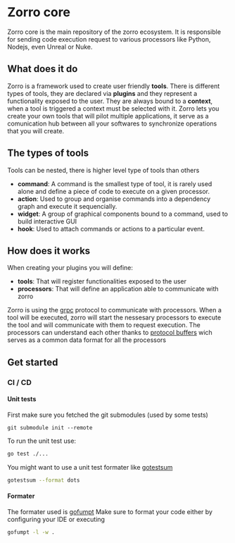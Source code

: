 # Zorro core

Zorro core is the main repository of the zorro ecosystem. It is responsible for sending code execution
request to various processors like Python, Nodejs, even Unreal or Nuke.

## What does it do

Zorro is a framework used to create user friendly **tools**. There is different types of tools,
they are declared via **plugins** and they represent a functionality exposed to the user.
They are always bound to a **context**, when a tool is triggered a context must be selected with it.
Zorro lets you create your own tools that will pilot multiple applications, it serve as a
comunication hub between all your softwares to synchronize operations that you will create.

## The types of tools

Tools can be nested, there is higher level type of tools than others

- **command**: A command is the smallest type of tool, it is rarely used alone and define a piece of code
  to execute on a given processor.
- **action**: Used to group and organise commands into a dependency graph and execute it sequencially.
- **widget**: A group of graphical components bound to a command, used to build interactive GUI
- **hook**: Used to attach commands or actions to a particular event.

## How does it works

When creating your plugins you will define:
- **tools**: That will register functionalities exposed to the user
- **processors**: That will define an application able to communicate with zorro

Zorro is using the [grpc](https://grpc.io/) protocol to communicate with processors.
When a tool will be executed, zorro will start the nessesary processors to execute the tool
and will communicate with them to request execution.
The processors can understand each other thanks to [protocol buffers](https://protobuf.dev/)
wich serves as a common data format for all the processors

## Get started

### CI / CD

#### Unit tests

First make sure you fetched the git submodules (used by some tests)

```
git submodule init --remote
```

To run the unit test use:

```bash
go test ./...
```

You might want to use a unit test formater like [gotestsum](https://github.com/gotestyourself/gotestsum)

```bash
gotestsum --format dots
```

#### Formater

The formater used is [gofumpt](https://github.com/mvdan/gofumpt)
Make sure to format your code either by configuring your IDE or executing

```bash
gofumpt -l -w .
```
